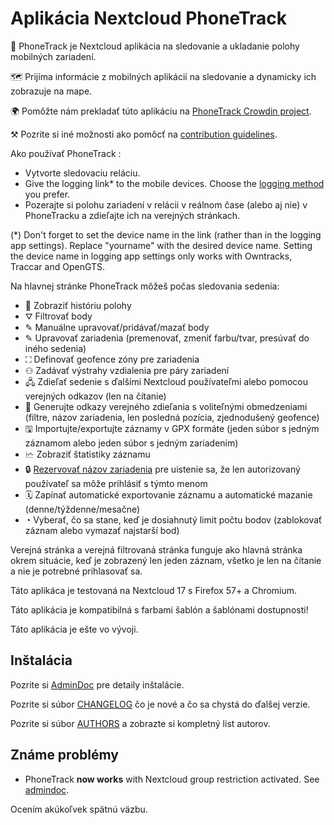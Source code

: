 # Aplikácia Nextcloud PhoneTrack

📱 PhoneTrack je Nextcloud aplikácia na sledovanie a ukladanie polohy mobilných zariadení.

🗺 Prijíma informácie z mobilných aplikácií na sledovanie a dynamicky ich zobrazuje na mape.

🌍 Pomôžte nám prekladať túto aplikáciu na [PhoneTrack Crowdin project](https://crowdin.com/project/phonetrack).

⚒ Pozrite si iné možnosti ako pomôcť na [contribution guidelines](https://gitlab.com/eneiluj/phonetrack-oc/blob/master/CONTRIBUTING.md).

Ako používať PhoneTrack :

- Vytvorte sledovaciu reláciu.
- Give the logging link\* to the mobile devices. Choose the [logging method](https://gitlab.com/eneiluj/phonetrack-oc/wikis/userdoc#logging-methods) you prefer.
- Pozerajte si polohu zariadení v relácii v reálnom čase (alebo aj nie) v PhoneTracku a zdieľajte ich na verejných stránkach.

(\*) Don't forget to set the device name in the link (rather than in the logging app settings). Replace "yourname" with the desired device name.
Setting the device name in logging app settings only works with Owntracks, Traccar and OpenGTS.

Na hlavnej stránke PhoneTrack môžeš počas sledovania sedenia:

- 📍 Zobraziť históriu polohy
- ⛛ Filtrovať body
- ✎ Manuálne upravovať/pridávať/mazať body
- ✎ Upravovať zariadenia (premenovať, zmeniť farbu/tvar, presúvať do iného sedenia)
- ⛶ Definovať geofence zóny pre zariadenia
- ⚇ Zadávať výstrahy vzdialenia pre páry zariadení
- 🖧 Zdieľať sedenie s ďalšími Nextcloud používateľmi alebo pomocou verejných odkazov (len na čítanie)
- 🔗 Generujte odkazy verejného zdieľania s voliteľnými obmedzeniami (filtre, názov zariadenia, len posledná pozícia, zjednodušený geofence)
- 🖫 Importujte/exportujte záznamy v GPX formáte (jeden súbor s jedným záznamom alebo jeden súbor s jedným zariadením)
- 🗠 Zobraziť štatistiky záznamu
- 🔒 [Rezervovať názov zariadenia](https://gitlab.com/eneiluj/phonetrack-oc/wikis/userdoc#device-name-reservation) pre uistenie sa, že len autorizovaný používateľ sa môže prihlásiť s týmto menom
- 🗓 Zapínať automatické exportovanie záznamu a automatické mazanie (denne/týždenne/mesačne)
- ◔ Vyberať, čo sa stane, keď je dosiahnutý limit počtu bodov (zablokovať záznam alebo vymazať najstarší bod)

Verejná stránka a verejná filtrovaná stránka funguje ako hlavná stránka okrem situácie, keď je zobrazený len jeden záznam, všetko je len na čítanie a nie je potrebné prihlasovať sa.

Táto aplikáca je testovaná na Nextcloud 17 s Firefox 57+ a Chromium.

Táto aplikácia je kompatibilná s farbami šablón a šablónami dostupnosti!

Táto aplikácia je ešte vo vývoji.

## Inštalácia

Pozrite si [AdminDoc](https://gitlab.com/eneiluj/phonetrack-oc/wikis/admindoc) pre detaily inštalácie.

Pozrite si súbor [CHANGELOG](https://gitlab.com/eneiluj/phonetrack-oc/blob/master/CHANGELOG.md#change-log) čo je nové a čo sa chystá do ďalšej verzie.

Pozrite si súbor [AUTHORS](https://gitlab.com/eneiluj/phonetrack-oc/blob/master/AUTHORS.md#authors) a zobrazte si kompletný list autorov.

## Známe problémy

- PhoneTrack **now works** with Nextcloud group restriction activated. See [admindoc](https://gitlab.com/eneiluj/phonetrack-oc/wikis/admindoc#issue-with-phonetrack-restricted-to-some-groups-in-nextcloud).

Ocením akúkoľvek spätnú väzbu.

